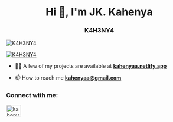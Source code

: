 <h1 align="center">Hi 👋, I'm JK. Kahenya</h1>
<h3 align="center">K4H3NY4</h3>

<p align="left"> <img src="https://komarev.com/ghpvc/?username=K4H3NY4&label=Profile%20views&color=0e75b6&style=flat" alt="K4H3NY4" /> </p>


<p align="left"> <a href="https://twitter.com/K4H3NY4" target="blank"><img src="https://img.shields.io/twitter/follow/K4H3NY4?logo=twitter&style=for-the-badge" alt="K4H3NY4" /></a> </p>

- 👨‍💻 A few of my projects are available at <a href=" https://kahenyaa.netlify.app/" /> **kahenyaa.netlify.app**</a>

- 📫 How to reach me **kahenyaa@gmail.com**



<h3 align="left">Connect with me:</h3>
<p align="left">
<a href="https://twitter.com/K4H3NY4" target="blank"><img align="center" src="https://raw.githubusercontent.com/rahuldkjain/github-profile-readme-generator/master/src/images/icons/Social/twitter.svg" alt="kahenyaa" height="30" width="40" /></a>
</p>



